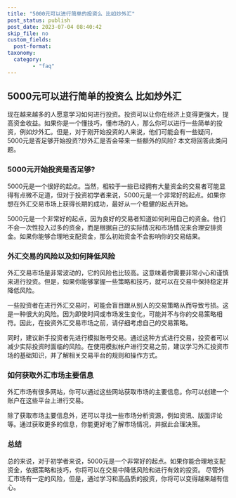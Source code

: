 ```yaml
---
title: "5000元可以进行简单的投资么 比如炒外汇"
post_status: publish
post_date: 2023-07-04 08:40:42
skip_file: no
custom_fields: 
  post-format: 
taxonomy:
  category:
        - "faq"
---
```


## 5000元可以进行简单的投资么 比如炒外汇

现在越来越多的人愿意学习如何进行投资。投资可以让你在经济上变得更强大，提高资金收益。如果你是一个懂技巧，懂市场的人，那么你可以进行一些简单的投资，例如炒外汇。但是，对于刚开始投资的人来说，他们可能会有一些疑问，5000元是否足够开始投资?炒外汇是否会带来一些额外的风险? 本文将回答此类问题。

### 5000元开始投资是否足够?

5000元是一个很好的起点。当然，相较于一些已经拥有大量资金的交易者可能显得有点微不足道，但对于投资初学者来说，5000元是一个非常好的起点。如果你想在外汇交易市场上获得长期的成功，最好从一个稳健的起点开始。

5000元是一个非常好的起点，因为良好的交易者知道如何利用自己的资金。他们不会一次性投入过多的资金，而是根据自己的实际情况和市场情况来合理安排资金。如果你能够合理地支配资金，那么初始资金不会影响你的交易结果。

### 外汇交易的风险以及如何降低风险

外汇交易市场是非常波动的，它的风险也比较高。这意味着你需要非常小心和谨慎来进行投资。但是，如果你能够掌握一些策略和技巧，就可以在交易中保持稳定并降低风险。

一些投资者在进行外汇交易时，可能会盲目跟从别人的交易策略从而导致亏损。这是一种很大的风险。因为即使时间或市场发生变化，可能并不与你的交易策略相符。因此，在投资外汇交易市场之前，请仔细考虑自己的交易策略。

同时，建议新手投资者先进行模拟账号交易。通过这种方式进行交易，投资者可以减少实际投资时面临的风险。在使用模拟帐户进行交易之前，建议学习外汇投资市场的基础知识，并了解相关交易平台的规则和操作方式。

### 如何获取外汇市场主要信息

外汇市场有很多网站，你可以通过这些网站获取市场的主要信息。你可以创建一个账户在这些平台上进行交易。

除了获取市场主要信息外，还可以寻找一些市场分析资源，例如资讯、版面评论等。通过获取更多的信息，你能更好地了解市场情况，并据此合理决策。

### 总结

总的来说，对于初学者来说，5000元是一个非常好的起点。如果你能合理地支配资金，依据策略和技巧，你将可以在交易中降低风险和进行有效的投资。 尽管外汇市场有一定的风险，但是，通过学习和高品质的投资，你将可以变得越来越有信心。

